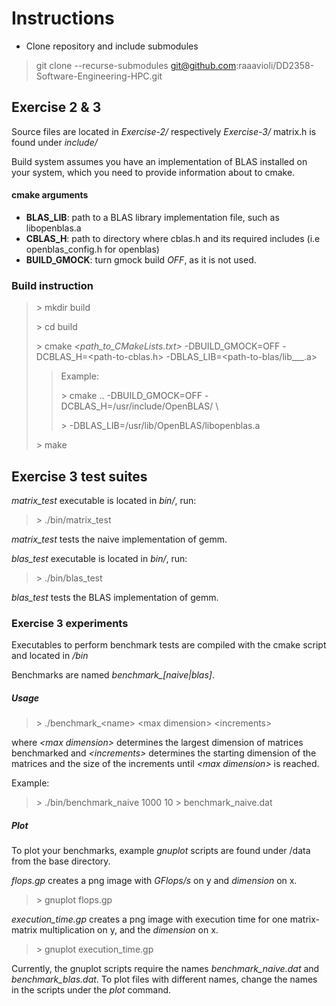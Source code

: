 # Instructions

- Clone repository and include submodules
> git clone --recurse-submodules git@github.com:raaavioli/DD2358-Software-Engineering-HPC.git

## Exercise 2 & 3
Source files are located in *Exercise-2/* respectively *Exercise-3/*
matrix.h is found under *include/*

Build system assumes you have an implementation of BLAS installed on your system, which you need to provide information about to cmake.
#### cmake arguments
* **BLAS_LIB**: path to a BLAS library implementation file, such as libopenblas.a
* **CBLAS_H**: path to directory where cblas.h and its required includes (i.e openblas_config.h for openblas)
* **BUILD_GMOCK**: turn gmock build *OFF*, as it is not used.

### Build instruction
> \> mkdir build
>
> \> cd build
>
> \> cmake *<path_to_CMakeLists.txt>* -DBUILD_GMOCK=OFF -DCBLAS_H=<path-to-cblas.h> -DBLAS_LIB=<path-to-blas/lib___.a>
>
> > Example:
> >
> > \> cmake .. -DBUILD_GMOCK=OFF -DCBLAS_H=/usr/include/OpenBLAS/ \ 
> >
> > \>          -DBLAS_LIB=/usr/lib/OpenBLAS/libopenblas.a
>
> \> make

## Exercise 3 test suites
*matrix_test* executable is located in *bin/*, run:
> \> ./bin/matrix_test

*matrix_test* tests the naive implementation of gemm.

*blas_test* executable is located in *bin/*, run:
> \> ./bin/blas_test

*blas_test* tests the BLAS implementation of gemm.

### Exercise 3 experiments
Executables to perform benchmark tests are compiled with the cmake script and located in */bin*

Benchmarks are named *benchmark_[naive|blas]*.

##### Usage
> \> ./benchmark_\<name\> \<max dimension\> \<increments\>

where *\<max dimension\>* determines the largest dimension of matrices benchmarked 
and *\<increments\>* determines the starting dimension of the matrices and the size of
the increments until *\<max dimension\>* is reached.

Example:
> \> ./bin/benchmark_naive 1000 10 > benchmark_naive.dat

##### Plot
To plot your benchmarks, example *gnuplot* scripts are found under /data from the base directory.

*flops.gp* creates a png image with *GFlops/s* on y and *dimension* on x.
> \> gnuplot flops.gp 

*execution_time.gp* creates a png image with execution time for one matrix-matrix multiplication on y, and the *dimension* on x.
> \> gnuplot execution_time.gp

Currently, the gnuplot scripts require the names *benchmark_naive.dat* and *benchmark_blas.dat*. To plot files with different names, change the names in the scripts under the *plot* command.
